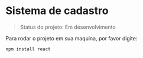 <h1>Sistema de cadastro</h1>

>Status do projeto: Em desenvolvimento

Para rodar o projeto em sua maquina, por favor digite:

```
npm install react
```
